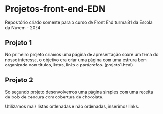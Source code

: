 # Projetos-front-end-EDN
Repositório criado somente para o curso de Front End turma 81 da Escola da Nuvem - 2024

## Projeto 1
No primeiro projeto criamos uma página de apresentação sobre um tema do nosso interesse,
o objetivo era criar uma página com uma estrura bem organizada com títulos, listas, links e parágrafos. (projeto1.html)

## Projeto 2 

So segundo projeto desenvolvemos uma página simples com uma receita de bolo de cenoura com cobertura de chocolate.

Utilizamos mais listas ordenadas e não ordenadas, inserimos links.